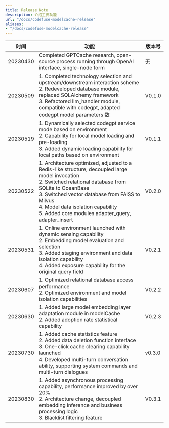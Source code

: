 ```yaml
---
title: Release Note
description: 介绍主要功能
url: "/docs/codefuse-modelcache-release"
aliases:
- "/docs/codefuse-modelcache-release"
---
```



| 时间	|功能	|版本号|
| ----- | ------ | ----- |
| 20230430|	Completed GPTCache research, open-source process running through OpenAI interface, single-node form	|无|
| 20230509|	1. Completed technology selection and upstream/downstream interaction scheme<br>2. Redeveloped database module, replaced SQLAlchemy framework<br>3. Refactored llm_handler module, compatible with codegpt, adapted codegpt model parameters	数|	V0.1.0|
| 20230519|	1. Dynamically selected codegpt service mode based on environment<br>2. Capability for local model loading and pre-loading<br>3. Added dynamic loading capability for local paths based on environment|	V0.1.1|
| 20230522|	1. Architecture optimized, adjusted to a Redis-like structure, decoupled large model invocation<br>2. Switched relational database from SQLite to OceanBase<br>3. Switched vector database from FAISS to Milvus<br>4. Model data isolation capability<br>5. Added core modules adapter_query, adapter_insert	|V0.2.0|
| 20230531|	1. Online environment launched with dynamic sensing capability<br>2. Embedding model evaluation and selection<br>3. Added staging environment and data isolation capability<br>4. Added exposure capability for the original query field|	V0.2.1|
| 20230607|	1. Optimized relational database access performance<br>2. Optimized environment and model isolation capabilities|	V0.2.2|
| 20230630|	1. Added large model embedding layer adaptation module in modelCache<br>2. Added adoption rate statistical capability	|V0.2.3|
| 20230730|	1. Added cache statistics feature<br>2. Added data deletion function interface<br>3. One-click cache clearing capability launched<br>4. Developed multi-turn conversation ability, supporting system commands and multi-turn dialogues|	v0.3.0|
| 20230830| 1. Added asynchronous processing capability, performance improved by over 20%<br>2. Architecture change, decoupled embedding inference and business processing logic<br>3. Blacklist filtering feature	|V0.3.1|
